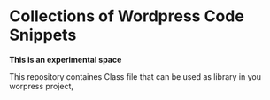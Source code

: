 # Collections of Wordpress Code Snippets

**This is an experimental space**

This repository containes Class file that can be used as library in you worpress project,
